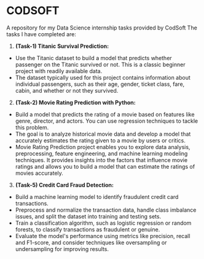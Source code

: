 # CODSOFT
A repository for my Data Science internship tasks provided by CodSoft
The tasks I have completed are:
1.  <b>(Task-1) Titanic Survival Prediction: </b>
- Use the Titanic dataset to build a model that predicts whether passenger on the Titanic survived or not. This is a classic beginner project with readily available data.
- The dataset typically used for this project contains information about individual passengers, such as their age, gender, ticket class, fare, cabin, and whether or not they survived.

2.  <b>(Task-2) Movie Rating Prediction with Python: </b>
- Build a model that predicts the rating of a movie based on features like genre, director, and actors. You can use regression techniques to tackle this problem.
- The goal is to analyze historical movie data and develop a model that accurately estimates the rating given to a movie by users or critics.
- Movie Rating Prediction project enables you to explore data analysis, preprocessing, feature engineering, and machine learning modeling techniques. It provides insights into the factors that influence movie 
  ratings and allows you to build a model that can estimate the ratings of movies accurately.

3.  <b>(Task-5) Credit Card Fraud Detection: </b>
  - Build a machine learning model to identify fraudulent credit card transactions.
  - Preprocess and normalize the transaction data, handle class imbalance issues, and split the dataset into training and testing sets.
  - Train a classification algorithm, such as logistic regression or random forests, to classify transactions as fraudulent or genuine.
  - Evaluate the model's performance using metrics like precision, recall and F1-score, and consider techniques like oversampling or undersampling for improving results.
